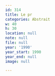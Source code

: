 ```yaml
---
id: 314
title: Le pr
categories: Abstrait
w: 40
h: 30
location: null
note: null
file: null
year: '1990'
year_start: 1990
year_end: null
image: null

---
```

